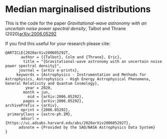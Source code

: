 # Median marginalised distributions

This is the code for the paper _Gravitational-wave astronomy with an uncertain noise power spectral density_, Talbot and Thrane (2020)[arXiv:2006.05292](https://arxiv.org/abs/2006.05292)

If you find this useful for your research please cite:
```
@ARTICLE{2020arXiv200605292T,
       author = {{Talbot}, Colm and {Thrane}, Eric},
        title = "{Gravitational-wave astronomy with an uncertain noise power spectral density}",
      journal = {arXiv e-prints},
     keywords = {Astrophysics - Instrumentation and Methods for Astrophysics, Astrophysics - High Energy Astrophysical Phenomena, General Relativity and Quantum Cosmology},
         year = 2020,
        month = jun,
          eid = {arXiv:2006.05292},
        pages = {arXiv:2006.05292},
archivePrefix = {arXiv},
       eprint = {2006.05292},
 primaryClass = {astro-ph.IM},
       adsurl = {https://ui.adsabs.harvard.edu/abs/2020arXiv200605292T},
      adsnote = {Provided by the SAO/NASA Astrophysics Data System}
}
```
